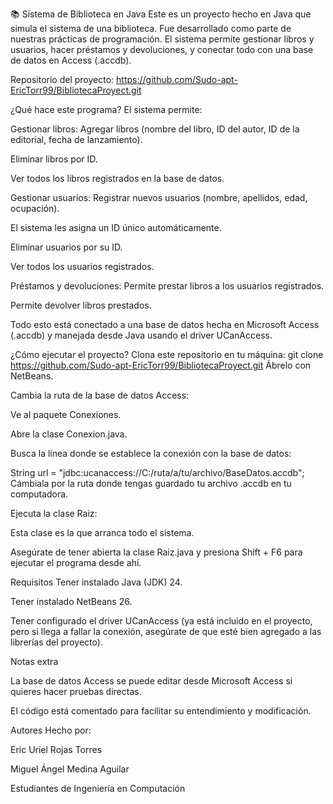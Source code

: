 📚 Sistema de Biblioteca en Java
Este es un proyecto hecho en Java que simula el sistema de una biblioteca. Fue desarrollado como parte de nuestras prácticas de programación. El sistema permite gestionar libros y usuarios, hacer préstamos y devoluciones, y conectar todo con una base de datos en Access (.accdb).

Repositorio del proyecto:
https://github.com/Sudo-apt-EricTorr99/BibliotecaProyect.git

¿Qué hace este programa?
El sistema permite:

Gestionar libros:
Agregar libros (nombre del libro, ID del autor, ID de la editorial, fecha de lanzamiento).

Eliminar libros por ID.

Ver todos los libros registrados en la base de datos.

Gestionar usuarios:
Registrar nuevos usuarios (nombre, apellidos, edad, ocupación).

El sistema les asigna un ID único automáticamente.

Eliminar usuarios por su ID.

Ver todos los usuarios registrados.

Préstamos y devoluciones:
Permite prestar libros a los usuarios registrados.

Permite devolver libros prestados.

Todo esto está conectado a una base de datos hecha en Microsoft Access (.accdb) y manejada desde Java usando el driver UCanAccess.

 ¿Cómo ejecutar el proyecto?
Clona este repositorio en tu máquina:
git clone https://github.com/Sudo-apt-EricTorr99/BibliotecaProyect.git
Ábrelo con NetBeans.

Cambia la ruta de la base de datos Access:

Ve al paquete Conexiones.

Abre la clase Conexion.java.

Busca la línea donde se establece la conexión con la base de datos:

String url = "jdbc:ucanaccess://C:/ruta/a/tu/archivo/BaseDatos.accdb";
Cámbiala por la ruta donde tengas guardado tu archivo .accdb en tu computadora.

Ejecuta la clase Raiz:

Esta clase es la que arranca todo el sistema.

Asegúrate de tener abierta la clase Raiz.java y presiona Shift + F6 para ejecutar el programa desde ahí.

Requisitos
Tener instalado Java (JDK) 24.

Tener instalado NetBeans 26.

Tener configurado el driver UCanAccess (ya está incluido en el proyecto, pero si llega a fallar la conexión, asegúrate de que esté bien agregado a las librerías del proyecto).

Notas extra

La base de datos Access se puede editar desde Microsoft Access si quieres hacer pruebas directas.

El código está comentado para facilitar su entendimiento y modificación.

Autores
Hecho por:

Eric Uriel Rojas Torres

Miguel Ángel Medina Aguilar

Estudiantes de Ingeniería en Computación 
